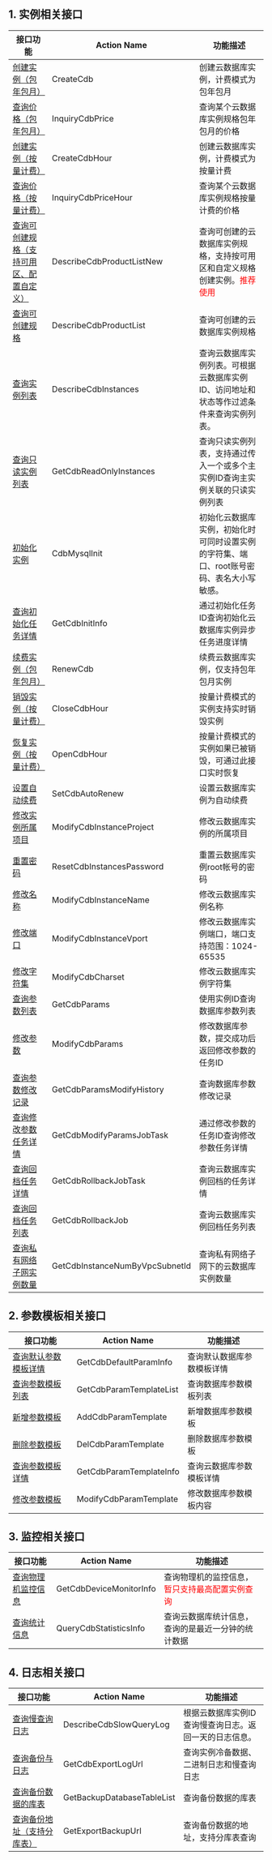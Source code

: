 ## 1. 实例相关接口
| 接口功能 | Action Name | 功能描述 | 
|---------|---------|---------|
| [创建实例（包年包月）](/doc/api/253/1334)| CreateCdb | 创建云数据库实例，计费模式为包年包月 |
| [查询价格（包年包月）](/doc/api/253/1332)| InquiryCdbPrice | 查询某个云数据库实例规格包年包月的价格 |
| [创建实例（按量计费）](/doc/api/253/5175)| CreateCdbHour | 创建云数据库实例，计费模式为按量计费 |
| [查询价格（按量计费）](/doc/api/253/5176)| InquiryCdbPriceHour | 查询某个云数据库实例规格按量计费的价格 |
| [查询可创建规格（支持可用区、配置自定义）](/doc/api/253/6109)| DescribeCdbProductListNew | 查询可创建的云数据库实例规格，支持按可用区和自定义规格创建实例。<font style="color:red">推荐使用</font> |
| [查询可创建规格](/doc/api/253/1333)  | DescribeCdbProductList| 查询可创建的云数据库实例规格 |
| [查询实例列表](/doc/api/253/1266) | DescribeCdbInstances | 查询云数据库实例列表。可根据云数据库实例ID、访问地址和状态等作过滤条件来查询实例列表。|
| [查询只读实例列表](/doc/api/253/6417) | GetCdbReadOnlyInstances | 查询只读实例列表，支持通过传入一个或多个主实例ID查询主实例关联的只读实例列表 |
| [初始化实例](/doc/api/253/5335) | CdbMysqlInit | 初始化云数据库实例，初始化时可同时设置实例的字符集、端口、root账号密码、表名大小写敏感。 |
| [查询初始化任务详情](/doc/api/253/5334) | GetCdbInitInfo | 通过初始化任务ID查询初始化云数据库实例异步任务进度详情 |
| [续费实例（包年包月）](/doc/api/253/1331) | RenewCdb | 续费云数据库实例，仅支持包年包月实例 |
| [销毁实例（按量计费）](/doc/api/253/6415) | CloseCdbHour | 按量计费模式的实例支持实时销毁实例 |
| [恢复实例（按量计费）](/doc/api/253/6416) | OpenCdbHour | 按量计费模式的实例如果已被销毁，可通过此接口实时恢复 |
| [设置自动续费](/doc/api/253/4112) | SetCdbAutoRenew| 设置云数据库实例为自动续费 |
| [修改实例所属项目](/doc/api/253/6541) | ModifyCdbInstanceProject | 修改云数据库实例的所属项目 |
| [重置密码](/doc/api/253/1271) | ResetCdbInstancesPassword | 重置云数据库实例root帐号的密码 |
| [修改名称](/doc/api/253/1270) | ModifyCdbInstanceName | 修改云数据库实例名称 |
| [修改端口](/doc/api/253/6543) | ModifyCdbInstanceVport | 修改云数据库实例端口，端口支持范围：1024-65535 |
| [修改字符集](/doc/api/253/4113) | ModifyCdbCharset | 修改云数据库实例字符集 |
| [查询参数列表](/doc/api/253/6369) | GetCdbParams | 使用实例ID查询数据库参数列表 |
| [修改参数](/doc/api/253/6368) | ModifyCdbParams | 修改数据库参数，提交成功后返回修改参数的任务ID |
| [查询参数修改记录](/doc/api/253/6367) | GetCdbParamsModifyHistory | 查询数据库参数修改记录 |
| [查询修改参数任务详情](/doc/api/253/6428) | GetCdbModifyParamsJobTask | 通过修改参数的任务ID查询修改参数任务详情 |
| [查询回档任务详情](/doc/api/253/4114) | GetCdbRollbackJobTask | 查询云数据库实例回档的任务详情 |
| [查询回档任务列表](/doc/api/253/4115) | GetCdbRollbackJob | 查询云数据库实例回档任务列表 |
| [查询私有网络子网实例数量](/doc/api/253/5440)  | GetCdbInstanceNumByVpcSubnetId| 查询私有网络子网下的云数据库实例数量 |


## 2. 参数模板相关接口
| 接口功能 | Action Name | 功能描述 | 
|---------|---------|---------|
| [查询默认参数模板详情](/doc/api/253/7190) | GetCdbDefaultParamInfo | 查询默认数据库参数模板详情 |
| [查询参数模板列表](/doc/api/253/7185) | GetCdbParamTemplateList | 查询数据库参数模板列表 |
| [新增参数模板](/doc/api/253/7186) | AddCdbParamTemplate | 新增数据库参数模板 |
| [删除参数模板](/doc/api/253/7187) | DelCdbParamTemplate | 删除数据库参数模板 |
| [查询参数模板详情](/doc/api/253/7189) | GetCdbParamTemplateInfo | 查询云数据库参数模板详情 |
| [修改参数模板](/doc/api/253/7188) | ModifyCdbParamTemplate | 修改数据库参数模板内容 |


## 3. 监控相关接口
| 接口功能 | Action Name | 功能描述 | 
|---------|---------|---------|
| [查询物理机监控信息](/doc/api/253/4687) | GetCdbDeviceMonitorInfo | 查询物理机的监控信息，<font style='color:red'>暂只支持最高配置实例查询</font> |
| [查询统计信息](/doc/api/253/4688) | QueryCdbStatisticsInfo | 查询云数据库统计信息，查询的是最近一分钟的统计数据 |


## 4. 日志相关接口
| 接口功能 | Action Name | 功能描述 | 
|---------|---------|---------|
| [查询慢查询日志](/doc/api/253/4690) | DescribeCdbSlowQueryLog | 根据云数据库实例ID查询慢查询日志。返回一天的日志信息。|
| [查询备份与日志](/doc/api/253/4691) | GetCdbExportLogUrl | 查询实例冷备数据、二进制日志和慢查询日志 |
| [查询备份数据的库表](/doc/api/253/5105) | GetBackupDatabaseTableList | 查询备份数据的库表 |
| [查询备份地址（支持分库表）](/doc/api/253/5125) | GetExportBackupUrl | 查询备份数据的地址，支持分库表查询 |